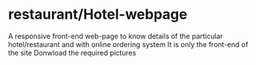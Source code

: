 # restaurant/Hotel-webpage
A responsive front-end web-page to know details of the particular hotel/restaurant and with online ordering system
It is only the front-end of the site 
Donwload the required pictures
